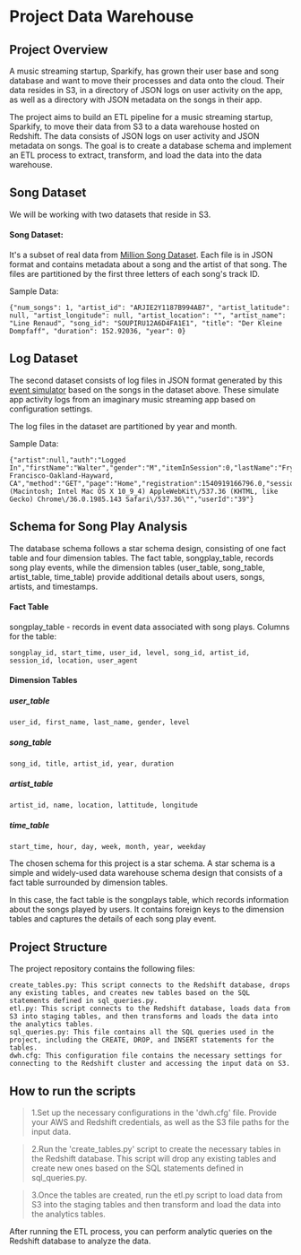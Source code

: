 # Project Data Warehouse
## Project Overview

A music streaming startup, Sparkify, has grown their user base and song database and want to move their processes and data onto the cloud. Their data resides in S3, in a directory of JSON logs on user activity on the app, as well as a directory with JSON metadata on the songs in their app.

The project aims to build an ETL pipeline for a music streaming startup, Sparkify, to move their data from S3 to a data warehouse hosted on Redshift. The data consists of JSON logs on user activity and JSON metadata on songs. The goal is to create a database schema and implement an ETL process to extract, transform, and load the data into the data warehouse.

## Song Dataset 
We will be working with two datasets that reside in S3. 

#### Song Dataset: 
It's a subset of real data from [Million Song Dataset](https://labrosa.ee.columbia.edu/millionsong/). Each file is in JSON format and contains metadata about a song and the artist of that song. The files are partitioned by the first three letters of each song's track ID.

Sample Data:
```
{"num_songs": 1, "artist_id": "ARJIE2Y1187B994AB7", "artist_latitude": null, "artist_longitude": null, "artist_location": "", "artist_name": "Line Renaud", "song_id": "SOUPIRU12A6D4FA1E1", "title": "Der Kleine Dompfaff", "duration": 152.92036, "year": 0}
```

## Log Dataset
The second dataset consists of log files in JSON format generated by this  [event simulator](https://github.com/Interana/eventsim)  based on the songs in the dataset above. These simulate app activity logs from an imaginary music streaming app based on configuration settings.

The log files in the dataset are partitioned by year and month. 

Sample Data: 

    {"artist":null,"auth":"Logged In","firstName":"Walter","gender":"M","itemInSession":0,"lastName":"Frye","length":null,"level":"free","location":"San Francisco-Oakland-Hayward, CA","method":"GET","page":"Home","registration":1540919166796.0,"sessionId":38,"song":null,"status":200,"ts":1541105830796,"userAgent":"\"Mozilla\/5.0 (Macintosh; Intel Mac OS X 10_9_4) AppleWebKit\/537.36 (KHTML, like Gecko) Chrome\/36.0.1985.143 Safari\/537.36\"","userId":"39"}


## Schema for Song Play Analysis
The database schema follows a star schema design, consisting of one fact table and four dimension tables. The fact table, songplay_table, records song play events, while the dimension tables (user_table, song_table, artist_table, time_table) provide additional details about users, songs, artists, and timestamps.
#### Fact Table
songplay_table - records in event data associated with song plays. Columns for the table:

    songplay_id, start_time, user_id, level, song_id, artist_id, session_id, location, user_agent

#### Dimension Tables 
##### user_table

    user_id, first_name, last_name, gender, level
##### song_table

    song_id, title, artist_id, year, duration

##### artist_table

    artist_id, name, location, lattitude, longitude

##### time_table

    start_time, hour, day, week, month, year, weekday
The chosen schema for this project is a star schema. A star schema is a simple and widely-used data warehouse schema design that consists of a fact table surrounded by dimension tables.

In this case, the fact table is the songplays table, which records information about the songs played by users. It contains foreign keys to the dimension tables and captures the details of each song play event.

## Project Structure 
The project repository contains the following files:

    create_tables.py: This script connects to the Redshift database, drops any existing tables, and creates new tables based on the SQL statements defined in sql_queries.py.
    etl.py: This script connects to the Redshift database, loads data from S3 into staging tables, and then transforms and loads the data into the analytics tables.
    sql_queries.py: This file contains all the SQL queries used in the project, including the CREATE, DROP, and INSERT statements for the tables.
    dwh.cfg: This configuration file contains the necessary settings for connecting to the Redshift cluster and accessing the input data on S3.

## How to run the scripts


> 1.Set up the necessary configurations in the 'dwh.cfg' file. Provide your AWS and Redshift credentials, as well as the S3 file paths for the input data.

> 2.Run the 'create_tables.py' script to create the necessary tables in the Redshift database. This script will drop any existing tables and create new ones based on the SQL statements defined in sql_queries.py.

> 3.Once the tables are created, run the etl.py script to load data from S3 into the staging tables and then transform and load the data into the analytics tables.

After running the ETL process, you can perform analytic queries on the Redshift database to analyze the data.